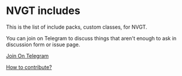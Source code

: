 # NVGT includes
This is the list of include packs, custom classes, for NVGT.

You can join on Telegram to discuss things that aren't enough to ask in discussion form or issue page.

[Join On Telegram](https://t.me/nvgtincludes)

[How to contribute?](.github/CONTRIBUTING.md)